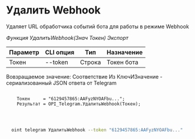 ﻿---
sidebar_position: 4
---

# Удалить Webhook
 Удаляет URL обработчика событий бота для работы в режиме Webhook


*Функция УдалитьWebhook(Знач Токен) Экспорт*

  | Параметр | CLI опция | Тип | Назначение |
  |-|-|-|-|
  | Токен | --token | Строка | Токен бота |

  
  Вовзращаемое значение:   Соответствие Из КлючИЗначение - сериализованный JSON ответа от Telegram

```bsl title="Пример кода"
	
    Токен     = "6129457865:AAFyzNYOAFbu...";
    Результат = OPI_Telegram.УдалитьWebhook(Токен);

	
```

```sh title="Пример команд CLI"
    
  oint telegram УдалитьWebhook --token "6129457865:AAFyzNYOAFbu..."

```


```json title="Результат"



```

